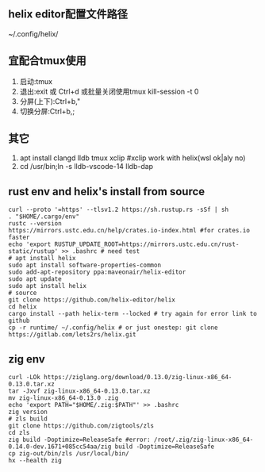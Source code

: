 ## helix editor配置文件路径
~/.config/helix/

## 宜配合tmux使用
1. 启动:tmux
2. 退出:exit 或 Ctrl+d 或批量关闭使用tmux kill-session -t 0
3. 分屏(上下):Ctrl+b,"
4. 切换分屏:Ctrl+b,;

## 其它
1. apt install clangd lldb tmux xclip #xclip work with helix(wsl ok|aly no)
2. cd /usr/bin;ln -s lldb-vscode-14 lldb-dap

## rust env and helix's install from source
```
curl --proto '=https' --tlsv1.2 https://sh.rustup.rs -sSf | sh
. "$HOME/.cargo/env"
rustc --version
https://mirrors.ustc.edu.cn/help/crates.io-index.html #for crates.io faster
echo 'export RUSTUP_UPDATE_ROOT=https://mirrors.ustc.edu.cn/rust-static/rustup' >> .bashrc # need test
# apt install helix
sudo apt install software-properties-common
sudo add-apt-repository ppa:maveonair/helix-editor
sudo apt update
sudo apt install helix
# source
git clone https://github.com/helix-editor/helix
cd helix
cargo install --path helix-term --locked # try again for error link to github
cp -r runtime/ ~/.config/helix # or just onestep: git clone https://gitlab.com/lets2rs/helix.git
```

## zig env
```
curl -LOk https://ziglang.org/download/0.13.0/zig-linux-x86_64-0.13.0.tar.xz
tar -Jxvf zig-linux-x86_64-0.13.0.tar.xz
mv zig-linux-x86_64-0.13.0 .zig
echo 'export PATH="$HOME/.zig:$PATH"' >> .bashrc
zig version
# zls build
git clone https://github.com/zigtools/zls
cd zls
zig build -Doptimize=ReleaseSafe #error: /root/.zig/zig-linux-x86_64-0.14.0-dev.1671+085cc54aa/zig build -Doptimize=ReleaseSafe
cp zig-out/bin/zls /usr/local/bin/
hx --health zig
```
